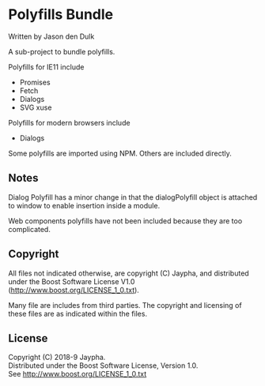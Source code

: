 # Polyfills Bundle

Written by Jason den Dulk

A sub-project to bundle polyfills.

Polyfills for IE11 include

- Promises
- Fetch
- Dialogs
- SVG xuse

Polyfills for modern browsers include

- Dialogs

Some polyfills are imported using NPM. Others are included directly.

## Notes

Dialog Polyfill has a minor change in that the dialogPolyfill object is attached
to window to enable insertion inside a module.

Web components polyfills have not been included because they are too
complicated.

## Copyright

All files not indicated otherwise, are copyright (C) Jaypha, and distributed
under the Boost Software License V1.0 (http://www.boost.org/LICENSE_1_0.txt).

Many file are includes from third parties. The copyright and licensing of these
files are as indicated within the files.

## License

Copyright (C) 2018-9 Jaypha.  
Distributed under the Boost Software License, Version 1.0.  
See http://www.boost.org/LICENSE_1_0.txt

